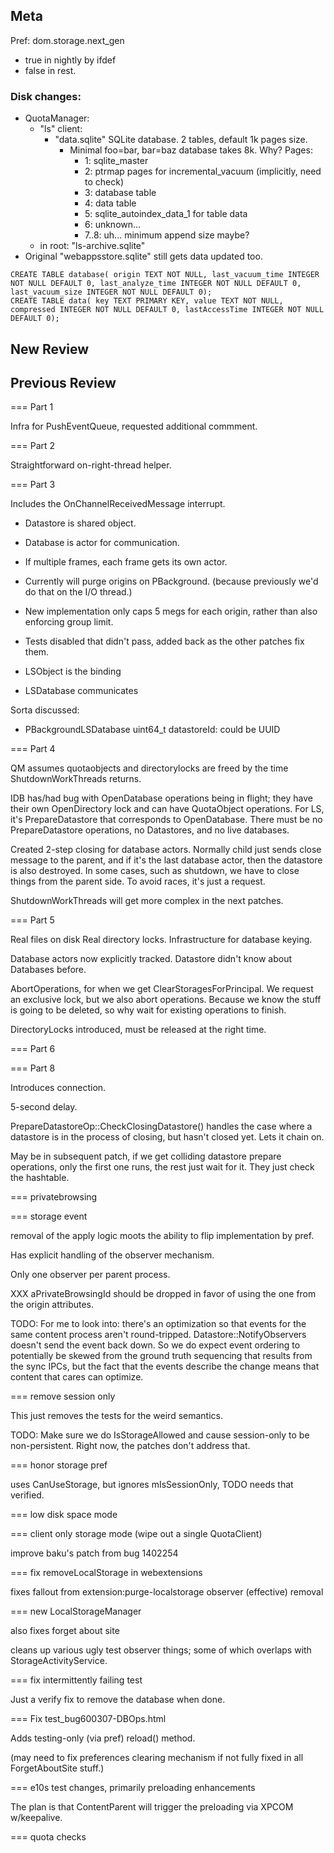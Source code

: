 ## Meta
Pref: dom.storage.next_gen
- true in nightly by ifdef
- false in rest.

### Disk changes:
- QuotaManager:
  - "ls" client:
    - "data.sqlite" SQLite database.  2 tables, default 1k pages size.
      - Minimal foo=bar, bar=baz database takes 8k.  Why?  Pages:
        - 1: sqlite_master
        - 2: ptrmap pages for incremental_vacuum (implicitly, need to check)
        - 3: database table
        - 4: data table
        - 5: sqlite_autoindex_data_1 for table data
        - 6: unknown...
        - 7..8: uh... minimum append size maybe?
  - in root: "ls-archive.sqlite"
- Original "webappsstore.sqlite" still gets data updated too.


```
CREATE TABLE database( origin TEXT NOT NULL, last_vacuum_time INTEGER NOT NULL DEFAULT 0, last_analyze_time INTEGER NOT NULL DEFAULT 0, last_vacuum_size INTEGER NOT NULL DEFAULT 0);
CREATE TABLE data( key TEXT PRIMARY KEY, value TEXT NOT NULL, compressed INTEGER NOT NULL DEFAULT 0, lastAccessTime INTEGER NOT NULL DEFAULT 0);
```

## New Review


## Previous Review

=== Part 1

Infra for PushEventQueue, requested additional commment.

=== Part 2

Straightforward on-right-thread helper.

=== Part 3

Includes the OnChannelReceivedMessage interrupt.

- Datastore is shared object.
- Database is actor for communication.
- If multiple frames, each frame gets its own actor.

- Currently will purge origins on PBackground. (because previously we'd do that
  on the I/O thread.)

- New implementation only caps 5 megs for each origin, rather than also
  enforcing group limit.

- Tests disabled that didn't pass, added back as the other patches fix them.

- LSObject is the binding
- LSDatabase communicates

Sorta discussed:
- PBackgroundLSDatabase uint64_t datastoreId: could be UUID

=== Part 4

QM assumes quotaobjects and directorylocks are freed by the time
ShutdownWorkThreads returns.

IDB has/had bug with OpenDatabase operations being in flight; they have their
own OpenDirectory lock and can have QuotaObject operations.  For LS, it's
PrepareDatastore that corresponds to OpenDatabase.  There must be no
PrepareDatastore operations, no Datastores, and no live databases.

Created 2-step closing for database actors.  Normally child just sends close
message to the parent, and if it's the last database actor, then the datastore
is also destroyed.  In some cases, such as shutdown, we have to close things
from the parent side.  To avoid races, it's just a request.

ShutdownWorkThreads will get more complex in the next patches.

=== Part 5

Real files on disk
Real directory locks.
Infrastructure for database keying.

Database actors now explicitly tracked.  Datastore didn't know about Databases
before.

AbortOperations, for when we get ClearStoragesForPrincipal.  We request an
exclusive lock, but we also abort operations.  Because we know the stuff is
going to be deleted, so why wait for existing operations to finish.

DirectoryLocks introduced, must be released at the right time.

=== Part 6

=== Part 8

Introduces connection.

5-second delay.

PrepareDatastoreOp::CheckClosingDatastore() handles the case where a datastore
is in the process of closing, but hasn't closed yet.  Lets it chain on.

May be in subsequent patch, if we get colliding datastore prepare operations,
only the first one runs, the rest just wait for it.  They just check the
hashtable.

=== privatebrowsing

=== storage event

removal of the apply logic moots the ability to flip implementation by pref.

Has explicit handling of the observer mechanism.

Only one observer per parent process.

XXX aPrivateBrowsingId should be dropped in favor of using the one from the
origin attributes.

TODO:
For me to look into: there's an optimization so that events for the same content
process aren't round-tripped.  Datastore::NotifyObservers doesn't send the event
back down.  So we do expect event ordering to potentially be skewed from the
ground truth sequencing that results from the sync IPCs, but the fact that the
events describe the change means that content that cares can optimize.

=== remove session only

This just removes the tests for the weird semantics.

TODO: Make sure we do IsStorageAllowed and cause session-only to be
non-persistent.  Right now, the patches don't address that.

=== honor storage pref

uses CanUseStorage, but ignores mIsSessionOnly, TODO needs that verified.

=== low disk space mode

=== client only storage mode (wipe out a single QuotaClient)

improve baku's patch from bug 1402254

=== fix removeLocalStorage in webextensions

fixes fallout from extension:purge-localstorage observer (effective) removal

=== new LocalStorageManager

also fixes forget about site

cleans up various ugly test observer things; some of which overlaps with
StorageActivityService.

=== fix intermittently failing test

Just a verify fix to remove the database when done.

=== Fix test_bug600307-DBOps.html

Adds testing-only (via pref) reload() method.

(may need to fix preferences clearing mechanism if not fully fixed in all
ForgetAboutSite stuff.)

=== e10s test changes, primarily preloading enhancements

The plan is that ContentParent will trigger the preloading via XPCOM
w/keepalive.

=== quota checks
